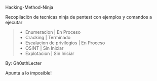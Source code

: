 Hacking-Method-Ninja

Recopilaciòn de tecnicas ninja de pentest con ejemplos y comandos a ejecutar


> + Enumeracion | En Proceso
> + Cracking | Terminado
> + Escalacion de privilegios | En Proceso
> + OSINT | Sin Iniciar
> + Explotacion | Sin Iniciar


By: Gh0sthLecter

Apunta a lo imposible!
